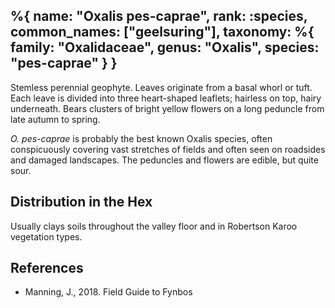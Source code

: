 %{
    name: "Oxalis pes-caprae",
    rank: :species,
    common_names: ["geelsuring"],
    taxonomy: %{
        family: "Oxalidaceae",
        genus: "Oxalis",
        species: "pes-caprae"
    }
}
---

Stemless perennial geophyte. Leaves originate from a basal whorl or tuft. Each leave is divided into three heart-shaped leaflets; hairless on top, hairy underneath. Bears clusters of bright yellow flowers on a long peduncle from late autumn to spring.

*O. pes-caprae* is probably the best known Oxalis species, often conspicuously covering vast stretches of fields and often seen on roadsides
and damaged landscapes. The peduncles and flowers are edible, but quite sour.

<!-- read more -->

## Distribution in the Hex

Usually clays soils throughout the valley floor and in Robertson Karoo vegetation types.

## References

* Manning, J., 2018. Field Guide to Fynbos